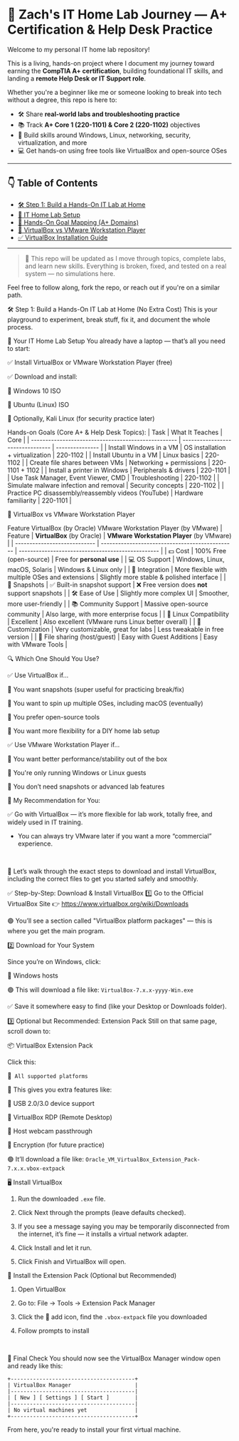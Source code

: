 # 🧠 Zach's IT Home Lab Journey — A+ Certification & Help Desk Practice

Welcome to my personal IT home lab repository!

This is a living, hands-on project where I document my journey toward earning the **CompTIA A+ certification**, building foundational IT skills, and landing a **remote Help Desk or IT Support role**.

Whether you're a beginner like me or someone looking to break into tech without a degree, this repo is here to:
- 🛠️ Share **real-world labs and troubleshooting practice**
- 📚 Track **A+ Core 1 (220-1101) & Core 2 (220-1102)** objectives
- 🎯 Build skills around Windows, Linux, networking, security, virtualization, and more
- 💻 Get hands-on using free tools like VirtualBox and open-source OSes

---

## 👇 Table of Contents

- [🛠️ Step 1: Build a Hands-On IT Lab at Home](#step-1-build-a-hands-on-it-lab-at-home-no-extra-cost)
- [🧰 IT Home Lab Setup](#your-it-home-lab-setup)
- [🎯 Hands-On Goal Mapping (A+ Domains)](#hands-on-goals-core-a-help-desk-topics)
- [🥊 VirtualBox vs VMware Workstation Player](#virtualbox-vs-vmware-workstation-player)
- [✅ VirtualBox Installation Guide](#step-by-step-download--install-virtualbox)

---

> 🔁 This repo will be updated as I move through topics, complete labs, and learn new skills. Everything is broken, fixed, and tested on a real system — no simulations here.

Feel free to follow along, fork the repo, or reach out if you're on a similar path.



🛠️ Step 1: Build a Hands-On IT Lab at Home (No Extra Cost)
This is your playground to experiment, break stuff, fix it, and document the whole process.

🧰 Your IT Home Lab Setup
You already have a laptop — that’s all you need to start:

✅ Install VirtualBox or VMware Workstation Player (free)

✅ Download and install:

🔸 Windows 10 ISO

🔸 Ubuntu (Linux) ISO

🔸 Optionally, Kali Linux (for security practice later)

Hands-on Goals (Core A+ & Help Desk Topics):
| Task                                                | What It Teaches                  | Core            |
| --------------------------------------------------- | -------------------------------- | --------------- |
| Install Windows in a VM                             | OS installation + virtualization | 220-1102        |
| Install Ubuntu in a VM                              | Linux basics                     | 220-1102        |
| Create file shares between VMs                      | Networking + permissions         | 220-1101 + 1102 |
| Install a printer in Windows                        | Peripherals & drivers            | 220-1101        |
| Use Task Manager, Event Viewer, CMD                 | Troubleshooting                  | 220-1102        |
| Simulate malware infection and removal              | Security concepts                | 220-1102        |
| Practice PC disassembly/reassembly videos (YouTube) | Hardware familiarity             | 220-1101        |



🥊 VirtualBox vs VMware Workstation Player

Feature	VirtualBox (by Oracle)	VMware Workstation Player (by VMware)
| Feature                      | **VirtualBox** (by Oracle)                      | **VMware Workstation Player** (by VMware)         |
| ---------------------------- | ----------------------------------------------- | ------------------------------------------------- |
| 💵 Cost                      | 100% Free (open-source)                         | Free for **personal use**                         |
| 💻 OS Support                | Windows, Linux, macOS, Solaris                  | Windows & Linux only                              |
| 🧩 Integration               | More flexible with multiple OSes and extensions | Slightly more stable & polished interface         |
| 🧪 Snapshots                 | ✅ Built-in snapshot support                     | ❌ Free version does **not** support snapshots     |
| 🛠️ Ease of Use              | Slightly more complex UI                        | Smoother, more user-friendly                      |
| 📚 Community Support         | Massive open-source community                   | Also large, with more enterprise focus            |
| 🐧 Linux Compatibility       | Excellent                                       | Also excellent (VMware runs Linux better overall) |
| 🧰 Customization             | Very customizable, great for labs               | Less tweakable in free version                    |
| 💾 File sharing (host/guest) | Easy with Guest Additions                       | Easy with VMware Tools                            |


🔍 Which One Should You Use?

✅ Use VirtualBox if...

🔹 You want snapshots (super useful for practicing break/fix)

🔹 You want to spin up multiple OSes, including macOS (eventually)

🔹 You prefer open-source tools

🔹 You want more flexibility for a DIY home lab setup

✅ Use VMware Workstation Player if...

🔹 You want better performance/stability out of the box

🔹 You're only running Windows or Linux guests

🔹 You don’t need snapshots or advanced lab features

🏁 My Recommendation for You:

✅ Go with VirtualBox — it’s more flexible for lab work, totally free, and widely used in IT training.

 - You can always try VMware later if you want a more “commercial” experience.

</br>

🔶 Let’s walk through the exact steps to download and install VirtualBox, including the correct files to get you started safely and smoothly.

✅ Step-by-Step: Download & Install VirtualBox
1️⃣ Go to the Official VirtualBox Site
👉 https://www.virtualbox.org/wiki/Downloads

🟢 You’ll see a section called "VirtualBox platform packages" — this is where you get the main program.

2️⃣ Download for Your System

Since you’re on Windows, click:

🔵 Windows hosts

🟢 This will download a file like:
```VirtualBox-7.x.x-yyyy-Win.exe```

✅ Save it somewhere easy to find (like your Desktop or Downloads folder).

3️⃣ Optional but Recommended: Extension Pack
Still on that same page, scroll down to:

📦 VirtualBox Extension Pack

Click this:

🔗``` All supported platforms```

🔸 This gives you extra features like:

🔸 USB 2.0/3.0 device support

🔸 VirtualBox RDP (Remote Desktop)

🔸 Host webcam passthrough

🔸 Encryption (for future practice)

🟢 It’ll download a file like:
```Oracle_VM_VirtualBox_Extension_Pack-7.x.x.vbox-extpack```

🖥️ Install VirtualBox

1. Run the downloaded ```.exe``` file.

2. Click Next through the prompts (leave defaults checked).

3. If you see a message saying you may be temporarily disconnected from the internet, it’s fine — it installs a virtual network adapter.

4. Click Install and let it run.

5. Click Finish and VirtualBox will open.

🔌 Install the Extension Pack (Optional but Recommended)
1. Open VirtualBox

2. Go to: File → Tools → Extension Pack Manager

3. Click the 📂 add icon, find the ```.vbox-extpack``` file you downloaded

4. Follow prompts to install

</br>

🧪 Final Check
You should now see the VirtualBox Manager window open and ready like this:

```
+---------------------------------------+
| VirtualBox Manager                    |
|---------------------------------------|
| [ New ] [ Settings ] [ Start ]        |
|---------------------------------------|
| No virtual machines yet               |
+---------------------------------------+
```
From here, you're ready to install your first virtual machine.

